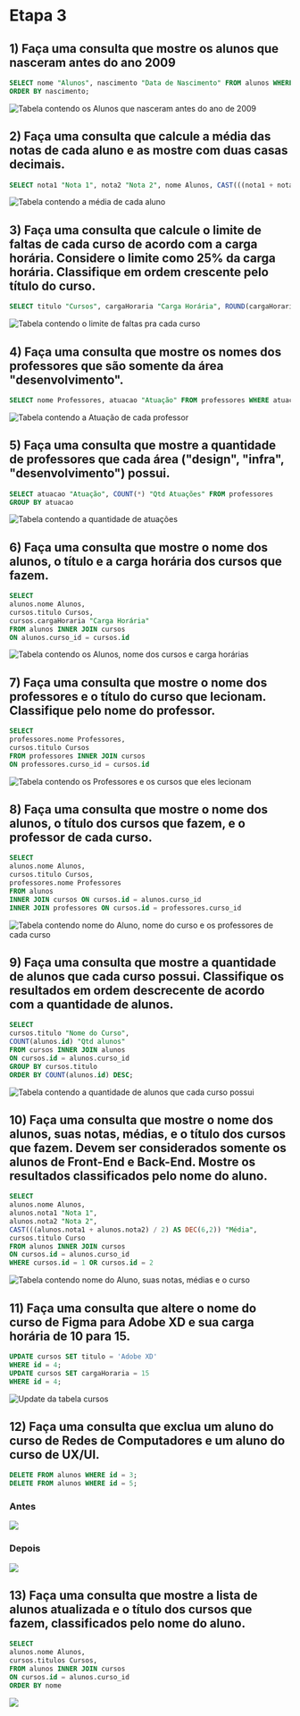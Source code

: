 # Etapa 3

## 1) Faça uma consulta que mostre os alunos que nasceram antes do ano 2009

```SQL
SELECT nome "Alunos", nascimento "Data de Nascimento" FROM alunos WHERE nascimento <= "2009-01-01"
ORDER BY nascimento;
```

![Tabela contendo os Alunos que nasceram antes do ano de 2009](tabelaData.png)

## 2) Faça uma consulta que calcule a média das notas de cada aluno e as mostre com duas casas decimais.


```SQL
SELECT nota1 "Nota 1", nota2 "Nota 2", nome Alunos, CAST(((nota1 + nota2) / 2) AS DEC(6,2)) Média FROM alunos;
```

![Tabela contendo a média de cada aluno](tabelaMedia.png)

## 3) Faça uma consulta que calcule o limite de faltas de cada curso de acordo com a carga horária. Considere o limite como 25% da carga horária. Classifique em ordem crescente pelo título do curso.

```SQL
SELECT titulo "Cursos", cargaHoraria "Carga Horária", ROUND(cargaHoraria / 4, 0) "Limite de Faltas" FROM cursos 
```

![Tabela contendo o limite de faltas pra cada curso](tabelaFaltas.png)

## 4) Faça uma consulta que mostre os nomes dos professores que são somente da área "desenvolvimento".

```SQL
SELECT nome Professores, atuacao "Atuação" FROM professores WHERE atuacao = 2
```

![Tabela contendo a Atuação de cada professor](tabelaAtuacao.png)

## 5) Faça uma consulta que mostre a quantidade de professores que cada área ("design", "infra", "desenvolvimento") possui.

```SQL
SELECT atuacao "Atuação", COUNT(*) "Qtd Atuações" FROM professores 
GROUP BY atuacao
```

![Tabela contendo a quantidade de atuações](tabelaQtdAtuacao.png)

## 6) Faça uma consulta que mostre o nome dos alunos, o título e a carga horária dos cursos que fazem.

```SQL
SELECT 
alunos.nome Alunos, 
cursos.titulo Cursos, 
cursos.cargaHoraria "Carga Horária" 
FROM alunos INNER JOIN cursos
ON alunos.curso_id = cursos.id
```

![Tabela contendo os Alunos, nome dos cursos e carga horárias](tabelaAlunos.png)

## 7) Faça uma consulta que mostre o nome dos professores e o título do curso que lecionam. Classifique pelo nome do professor.

```SQL
SELECT 
professores.nome Professores, 
cursos.titulo Cursos
FROM professores INNER JOIN cursos
ON professores.curso_id = cursos.id
```

![Tabela contendo os Professores e os cursos que eles lecionam](tabelaProfessores.png)

## 8) Faça uma consulta que mostre o nome dos alunos, o título dos cursos que fazem, e o professor de cada curso.

```SQL
SELECT 
alunos.nome Alunos, 
cursos.titulo Cursos, 
professores.nome Professores 
FROM alunos 
INNER JOIN cursos ON cursos.id = alunos.curso_id
INNER JOIN professores ON cursos.id = professores.curso_id
```

![Tabela contendo nome do Aluno, nome do curso e os professores de cada curso](tabelaProfessores.png)

## 9) Faça uma consulta que mostre a quantidade de alunos que cada curso possui. Classifique os resultados em ordem descrecente de acordo com a quantidade de alunos.

```SQL
SELECT 
cursos.titulo "Nome do Curso",
COUNT(alunos.id) "Qtd alunos" 
FROM cursos INNER JOIN alunos
ON cursos.id = alunos.curso_id 
GROUP BY cursos.titulo
ORDER BY COUNT(alunos.id) DESC;  
```

![Tabela contendo a quantidade de alunos que cada curso possui](tabelaQtdAlunos.png)

## 10) Faça uma consulta que mostre o nome dos alunos, suas notas, médias, e o título dos cursos que fazem. Devem ser considerados somente os alunos de Front-End e Back-End. Mostre os resultados classificados pelo nome do aluno.

```SQL
SELECT 
alunos.nome Alunos,
alunos.nota1 "Nota 1",
alunos.nota2 "Nota 2",
CAST(((alunos.nota1 + alunos.nota2) / 2) AS DEC(6,2)) "Média",
cursos.titulo Curso
FROM alunos INNER JOIN cursos
ON cursos.id = alunos.curso_id
WHERE cursos.id = 1 OR cursos.id = 2
```

![Tabela contendo nome do Aluno, suas notas, médias e o curso](tabelaMediaCursos.png)

## 11) Faça uma consulta que altere o nome do curso de Figma para Adobe XD e sua carga horária de 10 para 15.

```SQL
UPDATE cursos SET titulo = 'Adobe XD'
WHERE id = 4;
UPDATE cursos SET cargaHoraria = 15
WHERE id = 4;
```

![Update da tabela cursos](updateCursos.png)

## 12) Faça uma consulta que exclua um aluno do curso de Redes de Computadores e um aluno do curso de UX/UI.

```SQL
DELETE FROM alunos WHERE id = 3;
DELETE FROM alunos WHERE id = 5;
```
### Antes
![](antes.png)
### Depois
![](depois.png)

## 13) Faça uma consulta que mostre a lista de alunos atualizada e o título dos cursos que fazem, classificados pelo nome do aluno.

```SQL
SELECT 
alunos.nome Alunos,
cursos.titulos Cursos,
FROM alunos INNER JOIN cursos
ON cursos.id = alunos.curso_id
ORDER BY nome
```

![](tabelaAlunosOrdenado.png)